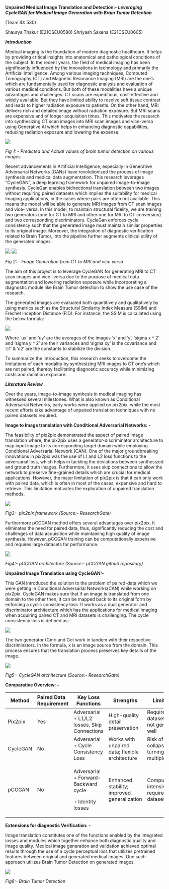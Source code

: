﻿**Unpaired Medical Image Translation and Detection:- *Leveraging CycleGAN for Medical Image Generation with Brain Tumor Detection*** 

(Team ID: 530) 

Shaurya Thakur (E21CSEU0580)   Shriyash Saxena (E21CSEU0605) 

***Introduction*** 

Medical imaging is the foundation of modern diagnostic healthcare. It helps by providing critical insights into anatomical and pathological conditions of the subject. In the recent years, the field of medical imaging has been significantly influenced by the innovations in technology and primarily the Artificial Intelligence. Among various imaging techniques, Computed Tomography (CT) and Magnetic Resonance Imaging (MRI) are the one’s which are fundamentally used for diagnostic analysis and evaluation of various medical conditions. But both of these modalities have a unique advantages and challenges. CT scans are expeditious, cost-effective and widely available. But they have limited ability to resolve soft tissue contrast and leads to higher radiation exposure to patients. On the other hand, MRI delivers rich and detailed image without radiation exposure. But MRI scans are expensive and of longer acquisition times. This motivates the research into synthesizing CT scan images into MRI scan images and vice-versa using Generative AI which helps in enhancing diagnostic capabilities, reducing radiation exposure and lowering the expense. 

![](Aspose.Words.609e9d1a-251b-4860-a905-dac02a26fd65.001.jpeg)

*Fig 1: - Predicted and Actual values of brain tumor detection on various images.* 

Recent advancements in Artificial Intelligence, especially in Generative Adversarial Networks (GANs) have revolutionized the process of image synthesis and medical data augmentation. This research leverages “CycleGAN”, a deep learning framework for unpaired image-to-image synthesis. CycleGan enables bidirectional translation between two images without requiring paired datasets which implies the suitability for medical Imaging applications, in the cases where pairs are often not available. This means the model will be able to generate MRI images from CT scan images and vice- versa. In this model, to maintain structural fidelity, we are training two generators (one for CT to MRI and other one for MRI to CT conversion) and two corresponding discriminators. CycleGan enforces cycle consistency such that the generated image must maintain similar properties to its original image. Moreover, the integration of diagnostic verification related to Brain Tumor, into the pipeline further augments clinical utility of the generated images. 

![](Aspose.Words.609e9d1a-251b-4860-a905-dac02a26fd65.002.png) ![](Aspose.Words.609e9d1a-251b-4860-a905-dac02a26fd65.003.jpeg)

*Fig 2: - Image Generation from CT to MRI and vice versa* 

The aim of this project is to leverage CycleGAN for generating MRI to CT scan images and vice- versa due to the purpose of medical data augmentation and lowering radiation exposure while incorporating a diagnostic module like Brain Tumor detection to show the use case of the research.  

The generated images are evaluated both quantitively and qualitatively by using metrics such as the Structural Similarity Index Measure (SSIM) and Fréchet Inception Distance (FID). For instance, the SSIM is calculated using the below formula:-  

![](Aspose.Words.609e9d1a-251b-4860-a905-dac02a26fd65.004.png)

Where ‘ux’ and ‘uy’ are the averages of the images ‘x’ and ‘y’,  ‘sigma x ^ 2’ and ‘sigma y ^ 2’ are their variances and ‘sigma xy’ is the covariance and ‘c1’ & ‘c2’ are the constants to stabilize the division. 

To summarize the introduction, this research seeks to overcome the limitations of each modality by synthesizing MRI images to CT one’s which are not paired, thereby facilitating diagnostic accuracy while minimizing costs and radiation exposure.  

***Literature Review*** 

Over the years, image-to-image synthesis in medical imaging has witnessed several milestones. What is also known as Conditional Adversarial Networks, early works were applied on pix2pix, while the most recent efforts take advantage of unpaired translation techniques with no paired datasets required. 

**Image to Image translation with Conditional Adversarial Networks: -**  

The feasibility of pix2pix demonstrated the aspect of paired image translation where, the pix2pix uses a generator-discriminator architecture to map input image to its corresponding target domain while employing Conditional Adversarial Network (CAN). One of the major groundbreaking innovations in pix2pix was the use of L1 and L2 loss functions to the adversarial loss, which helps in tackling the deviations between synthesized and ground truth images. Furthermore, it uses skip connections to allow the network to preserve fine-grained details which are crucial for medical applications. However, the major limitation of pix2pix is that it can only work with paired data, which is often in most of the cases, expensive and hard to retrieve. This limitation motivates the exploration of unpaired translation methods.  

![](Aspose.Words.609e9d1a-251b-4860-a905-dac02a26fd65.005.png)

*Fig3:- pix2pix framework (Source:- ResearchGate)* 

Furthermore pCCGAN method offers several advantages over pix2pix. It eliminates the need for paired data, thus, significantly reducing the cost and challenges of data acquisition while maintaining high quality of image synthesis. However, pCCGAN training can be computationally expensive and requires large datasets for performance. 

![](Aspose.Words.609e9d1a-251b-4860-a905-dac02a26fd65.006.png)

*Fig4:- pCCGAN architecture (Source:- pCCGAN github repository)* 

**Unpaired Image Translation using CycleGAN:-**  

This GAN introduced the solution to the problem of paired-data which we were getting in Conditional Adversarial Networks(CAN) while working on pix2pix. CycleGAN makes sure that if an image is translated from one domain to the other then, it can be mapped back to its original form by enforcing a cyclic consistency loss. It works as a dual generator and discriminator architecture which has the applications for medical imaging when acquiring paired CT and MRI datasets is challenging. The cycle consistency loss is defined as:- 

![](Aspose.Words.609e9d1a-251b-4860-a905-dac02a26fd65.007.png)

The two generator (Gmri and Gct work in tandem with their respective discriminators. In the formula, x is an image source from the domain. This process ensures that the translation process preserves key details of the image.  

![](Aspose.Words.609e9d1a-251b-4860-a905-dac02a26fd65.008.jpeg)

*Fig5:- CycleGAN architecture (Source:- ResearchGate)* 

**Comparative Overview: -**  



|**Method** |Paired Data Requirement |Key Loss Functions |Strengths |Limitations |
| - | :- | - | - | - |
|Pix2pix |Yes |Adversarial + L1/L2 losses, Skip Connections |High-quality detail preservation |Requires paired datasets; may not generalize well |
|CycleGAN |No |Adversarial + Cycle Consistency Loss |Works with unpaired data; flexible architecture |Risk of mode collapse; turning of multiple losses |
|pCCGAN |No |<p>Adversarial + Forward- Backward cycle </p><p>+ Identity losses </p>|Enhanced stability; improved generalization |Computationally intensive; requires large datasets |

**Extensions for diagnostic Verification: -** 

Image translation constitutes one of the functions enabled by the integrated losses and modules which together enhance both diagnostic quality and image quality. Medical image generation and validation achieved optimal results through the use of a cycle perceptual loss that utilizes pretrained features between original and generated medical images. One such approach utilizes Brain Tumor Detection on generated images.  

![](Aspose.Words.609e9d1a-251b-4860-a905-dac02a26fd65.009.png)

*Fig6:- Brain Tumor Detection* 
